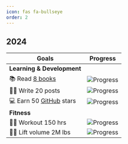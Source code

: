 ```yaml
---
icon: fas fa-bullseye
order: 2
---
```


## 2024

| Goals | Progress |
|---------------------|-------------------------------------------------|
| **Learning & Development** |
| 📚 Read [8 books](https://www.goodreads.com/user/show/160841838-quentin-lintz) | ![Progress](https://progress-bar.xyz/10/?scale=8&suffix=&width=150) |
| ✍🏻 Write 20 posts | ![Progress](https://progress-bar.xyz/6/?scale=12&suffix=&width=150) |
| 💻 Earn 50 [GitHub](https://github.com/quentinlintz) stars | ![Progress](https://progress-bar.xyz/42/?scale=50&suffix=&width=150) |
| **Fitness** |
| 🏋🏻 Workout 150 hrs | ![Progress](https://progress-bar.xyz/82/?scale=150&suffix=%20hrs&width=150) |
| 💪🏻 Lift volume 2M lbs | ![Progress](https://progress-bar.xyz/1399/?scale=2000&suffix=k%20lbs&width=150) |
